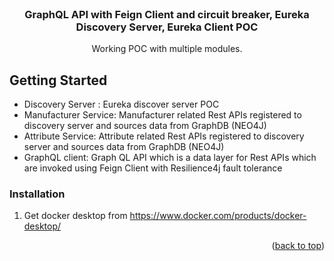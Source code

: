 <br />
<div align="center">
<h3 align="center">GraphQL API with Feign Client and circuit breaker, Eureka Discovery Server, Eureka Client  POC</h3>

  <p align="center">
    Working POC with multiple modules.  
    <br />
  </p>
</div>

<!-- GETTING STARTED -->

## Getting Started

* Discovery Server : Eureka discover server POC
* Manufacturer Service: Manufacturer related Rest APIs registered to discovery server and sources data from GraphDB (NEO4J) 
* Attribute Service: Attribute related Rest APIs registered to discovery server and sources data from GraphDB (NEO4J)
* GraphQL client: Graph QL API which is a data layer for Rest APIs which are invoked using Feign Client with Resilience4j fault tolerance

### Installation

1. Get docker desktop from https://www.docker.com/products/docker-desktop/

<p align="right">(<a href="#readme-top">back to top</a>)</p>
